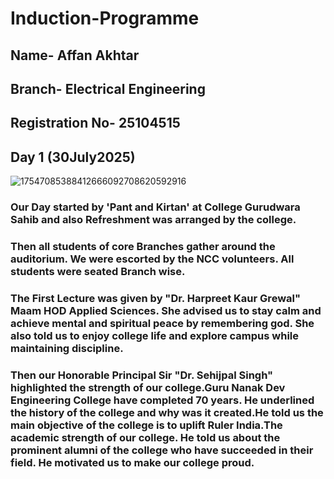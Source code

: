 # **Induction-Programme**
## Name- Affan Akhtar 
## Branch- Electrical Engineering 
## Registration No- 25104515
## **Day 1 (30July2025)** 
 ![17547085388412666092708620592916](https://github.com/user-attachments/assets/305a050d-e4b6-4efc-aa05-d325d979c703)
### Our Day started by 'Pant and Kirtan' at College Gurudwara Sahib and also Refreshment was arranged by the college.
### Then all students of core Branches gather around the auditorium. We were escorted by the NCC volunteers. All students were seated Branch wise.
 
### The First Lecture was given by "Dr. Harpreet Kaur Grewal" Maam HOD Applied Sciences. She advised us to stay calm and achieve mental and spiritual peace by remembering god. She also told us to enjoy college life and explore campus while maintaining discipline.
### Then our Honorable Principal Sir "Dr. Sehijpal Singh" highlighted the strength of our college.Guru Nanak Dev Engineering College have completed 70 years. He underlined the history of the college and why was it created.He told us the main objective of the college is to uplift Ruler India.The academic strength of our college. He told us about the prominent alumni of the college who have succeeded in their field. He motivated us to make our college proud. 
